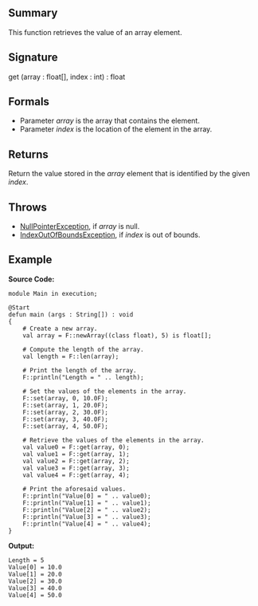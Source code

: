 ## Summary

This function retrieves the value of an array element.

## Signature

get (array : float[], index : int) : float

## Formals

+ Parameter <i>array</i> is the array that contains the element.
+ Parameter <i>index</i> is the location of the element in the array.

## Returns

Return the value stored in the <i>array</i> element that is identified by the given <i>index</i>.

## Throws

+ [NullPointerException](https://docs.oracle.com/javase/7/docs/api/java/lang/NullPointerException.html), if <i>array</i> is null.
+ [IndexOutOfBoundsException](https://docs.oracle.com/javase/7/docs/api/java/lang/IndexOutOfBoundsException.html), if <i>index</i> is out of bounds.

## Example

**Source Code:**

```plain
module Main in execution;

@Start
defun main (args : String[]) : void
{
    # Create a new array. 
    val array = F::newArray((class float), 5) is float[];

    # Compute the length of the array. 
    val length = F::len(array);

    # Print the length of the array. 
    F::println("Length = " .. length);

    # Set the values of the elements in the array.
    F::set(array, 0, 10.0F);
    F::set(array, 1, 20.0F);
    F::set(array, 2, 30.0F);
    F::set(array, 3, 40.0F);
    F::set(array, 4, 50.0F);

    # Retrieve the values of the elements in the array.
    val value0 = F::get(array, 0);
    val value1 = F::get(array, 1);
    val value2 = F::get(array, 2);
    val value3 = F::get(array, 3);
    val value4 = F::get(array, 4);

    # Print the aforesaid values. 
    F::println("Value[0] = " .. value0);
    F::println("Value[1] = " .. value1);
    F::println("Value[2] = " .. value2);
    F::println("Value[3] = " .. value3);
    F::println("Value[4] = " .. value4);
}
```

**Output:**

```plain
Length = 5
Value[0] = 10.0
Value[1] = 20.0
Value[2] = 30.0
Value[3] = 40.0
Value[4] = 50.0
```


